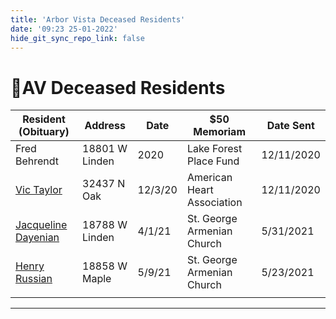 ```yaml
---
title: 'Arbor Vista Deceased Residents'
date: '09:23 25-01-2022'
hide_git_sync_repo_link: false
---
```



<link id="linkstyle" rel='stylesheet' href='/css/ava.css'/>

[Logo]: /images/Oak_Tree2_100.png

# 🌳AV Deceased Residents

| Resident (Obituary)   | Address        | Date    | $50 Memoriam               | Date Sent  |
| --------------------- | -------------- | ------- | -------------------------- | ---------- |
| Fred Behrendt         | 18801 W Linden | 2020    | Lake Forest Place Fund     | 12/11/2020 |
| [Vic Taylor]          | 32437 N Oak    | 12/3/20 | American Heart Association | 12/11/2020 |
| [Jacqueline Dayenian] | 18788 W Linden | 4/1/21  | St. George Armenian Church | 5/31/2021  |
| [Henry Russian]       | 18858 W Maple  | 5/9/21  | St. George Armenian Church | 5/23/2021  |
|                       |                |         |                            |            |

---

[Vic Taylor]: https://www.legacy.com/us/obituaries/dailyherald/name/victor-taylor-obituary?id=9666710

[Jacqueline Dayenian]: https://www.strangfuneral.org/jacqueline-ounanian-dayenian/

[Henry Russian]: https://www.legacy.com/us/obituaries/lake-county-news-sun/name/henry-russian-obituary?id=11506681
